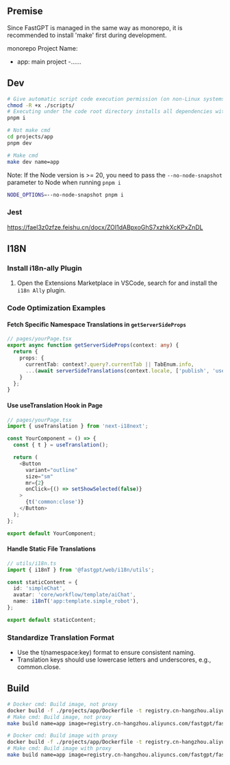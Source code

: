 ## Premise

Since FastGPT is managed in the same way as monorepo, it is recommended to install 'make' first during development.

monorepo Project Name:

- app: main project
-......

## Dev

```sh
# Give automatic script code execution permission (on non-Linux systems, you can manually execute the postinstall.sh file content)
chmod -R +x ./scripts/
# Executing under the code root directory installs all dependencies within the root package, projects, and packages
pnpm i

# Not make cmd
cd projects/app
pnpm dev

# Make cmd
make dev name=app
```

Note: If the Node version is >= 20, you need to pass the `--no-node-snapshot` parameter to Node when running `pnpm i`

```sh
NODE_OPTIONS=--no-node-snapshot pnpm i
```

### Jest

https://fael3z0zfze.feishu.cn/docx/ZOI1dABpxoGhS7xzhkXcKPxZnDL

## I18N

### Install i18n-ally Plugin

1. Open the Extensions Marketplace in VSCode, search for and install the `i18n Ally` plugin.

### Code Optimization Examples

#### Fetch Specific Namespace Translations in `getServerSideProps`

```typescript
// pages/yourPage.tsx
export async function getServerSideProps(context: any) {
  return {
    props: {
      currentTab: context?.query?.currentTab || TabEnum.info,
      ...(await serverSideTranslations(context.locale, ['publish', 'user']))
    }
  };
}
```

#### Use useTranslation Hook in Page

```typescript
// pages/yourPage.tsx
import { useTranslation } from 'next-i18next';

const YourComponent = () => {
  const { t } = useTranslation();

  return (
    <Button
      variant="outline"
      size="sm"
      mr={2}
      onClick={() => setShowSelected(false)}
    >
      {t('common:close')}
    </Button>
  );
};

export default YourComponent;
```

#### Handle Static File Translations

```typescript
// utils/i18n.ts
import { i18nT } from '@fastgpt/web/i18n/utils';

const staticContent = {
  id: 'simpleChat',
  avatar: 'core/workflow/template/aiChat',
  name: i18nT('app:template.simple_robot'),
};

export default staticContent;
```

### Standardize Translation Format

- Use the t(namespace:key) format to ensure consistent naming.
- Translation keys should use lowercase letters and underscores, e.g., common.close.

## Build

```sh
# Docker cmd: Build image, not proxy
docker build -f ./projects/app/Dockerfile -t registry.cn-hangzhou.aliyuncs.com/fastgpt/fastgpt:v4.8.1 . --build-arg name=app
# Make cmd: Build image, not proxy
make build name=app image=registry.cn-hangzhou.aliyuncs.com/fastgpt/fastgpt:v4.8.1

# Docker cmd: Build image with proxy
docker build -f ./projects/app/Dockerfile -t registry.cn-hangzhou.aliyuncs.com/fastgpt/fastgpt:v4.8.1 . --build-arg name=app --build-arg proxy=taobao
# Make cmd: Build image with proxy
make build name=app image=registry.cn-hangzhou.aliyuncs.com/fastgpt/fastgpt:v4.8.1 proxy=taobao
```
